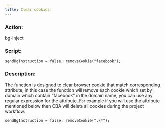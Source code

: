 ```yaml
---
title: Clear cookies
---
```


### Action:

bg-inject

### Script:

`sendBgInstruction = false; removeCookie("facebook");`

### Description:

The function is designed to clear browser cookie that match corresponding attribute, in this case the function will remove each cookie which set by domain which contain "facebook" in the domain name, you can use any regular expression for the attribute. For example if you will use the attribute mentioned below then CBA will delete all cookies during the project workflow: 

`sendBgInstruction = false; removeCookie(".\*");`